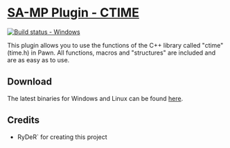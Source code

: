 [SA-MP Plugin - CTIME][github]
====================
[![Build status - Windows][build_status_win]][build_win]

This plugin allows you to use the functions of the C++ library called "ctime" (time.h) in Pawn. All functions, macros and "structures" are included and are as easy as to use.

Download
--------
The latest binaries for Windows and Linux can be found [here](https://github.com/Jessyy/samp-plugin-ctime/releases).

Credits
-------
- RyDeR` for creating this project

[github]: https://github.com/Jessyy/samp-plugin-ctime
[build_status_win]: https://ci.appveyor.com/api/projects/status/drx2cm0ce0djvve9/branch/master?svg=true
[build_win]: https://ci.appveyor.com/project/Jessyy/samp-plugin-ctime/branch/master
